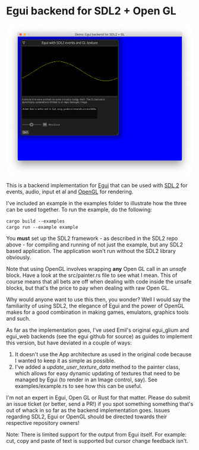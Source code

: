 # Egui backend for SDL2 + Open GL
![Example screenshot](/media/egui_sdl2_gl_example.png)

This is a backend implementation for [Egui](https://github.com/emilk/egui) that can be used with [SDL 2](https://github.com/Rust-SDL2/rust-sdl2) for events, audio, input et al and [OpenGL](https://github.com/brendanzab/gl-rs) for rendering.

I've included an example in the examples folder to illustrate how the three can be used together. To run the example, do the following:
```
cargo build --examples
cargo run --example example
```

You **must** set up the SDL2 framework - as described in the SDL2 repo above - for compiling and running of not just the example, but any SDL2 based application. The application won't run without the SDL2 library obviously.

Note that using OpenGL involves wrapping **any**  Open GL call in an *unsafe* block. Have a look at the src/painter.rs file to see what I mean. This of course means that all bets are off when dealing with code inside the unsafe blocks, but that's the price to pay when dealing with raw Open GL. 

Why would anyone want to use this then, you wonder? Well I would say the familiarity of using SDL2, the elegance of Egui and the power of OpenGL makes for a good combination in making games, emulators, graphics tools and such.

As far as the implementation goes, I've used Emil's original egui_glium and egui_web backends (see the egui github for source) as guides to implement this version, but have deviated in a couple of ways: 

1. It doesn't use the App architecture as used in the original code because I wanted to keep it as simple as possible. 
2. I've added a *update_user_texture_data* method to the painter class, which allows for easy dynamic updating of textures that need to be managed by Egui (to render in an Image control, say). See examples/example.rs to see how this can be useful.

I'm not an expert in Egui, Open GL or Rust for that matter. Please do submit an issue ticket (or better, send a PR!) if you spot something something that's out of whack in so far as the backend implementation goes. Issues regarding SDL2, Egui or OpenGL should be directed towards their respective repository owners!

Note: There is limited support for the output from Egui itself. For example: cut, copy and paste of text is supported but cursor change feedback isn't.

